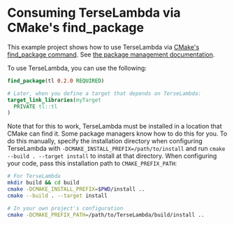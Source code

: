 # Consuming TerseLambda via CMake's find_package

This example project shows how to use TerseLambda via [CMake's find_package command](https://cmake.org/cmake/help/latest/command/find_package.html).
See [the package management documentation](/docs/package-management.md#cmake).

To use TerseLambda, you can use the following:

```cmake
find_package(tl 0.2.0 REQUIRED)

# Later, when you define a target that depends on TerseLambda:
target_link_libraries(myTarget
  PRIVATE tl::tl
)
```

Note that for this to work, TerseLambda must be installed in a location that CMake can find it.
Some package managers know how to do this for you.
To do this manually, specify the installation directory when configuring TerseLambda
with `-DCMAKE_INSTALL_PREFIX=/path/to/install` and run `cmake --build . --target install` to install
at that directory.
When configuring your code, pass this installation path to `CMAKE_PREFIX_PATH`:

```bash
# For TerseLambda
mkdir build && cd build
cmake -DCMAKE_INSTALL_PREFIX=$PWD/install ..
cmake --build . --target install

# In your own project's configuration
cmake -DCMAKE_PREFIX_PATH=/path/to/TerseLambda/build/install ..
```
